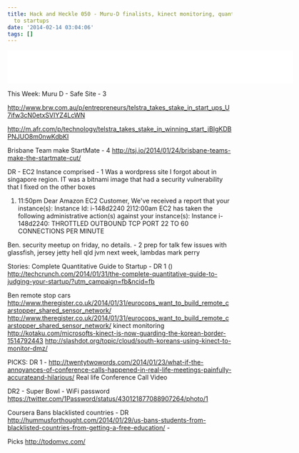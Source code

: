 ```yaml
---
title: Hack and Heckle 050 - Muru-D finalists, kinect monitoring, quantitative guide
  to startups
date: '2014-02-14 03:04:06'
tags: []
---
```


<iframe style="border: none" src="//html5-player.libsyn.com/embed/episode/id/2678270/height/75/width/640/theme/standard/direction/no/autoplay/no/autonext/no/thumbnail/no/preload/no/no_addthis/no/" height="75" width="640" scrolling="no"  allowfullscreen webkitallowfullscreen mozallowfullscreen oallowfullscreen msallowfullscreen></iframe>

<!--more-->

This Week:
Muru D - Safe Site - 3

http://www.brw.com.au/p/entrepreneurs/telstra_takes_stake_in_start_ups_U7ifw3cN0etxSVIYZ4LcWN

http://m.afr.com/p/technology/telstra_takes_stake_in_winning_start_jBIgKDBPNJUO8m0nwKdbKI

Brisbane Team make StartMate - 4
http://tsj.io/2014/01/24/brisbane-teams-make-the-startmate-cut/


DR - EC2 Instance comprised  - 1
Was a wordpress site I forgot about in singapore region. IT was a bitnami image that had a security vulnerability that I fixed on the other boxes

1) 11:50pm
Dear Amazon EC2 Customer,
We've received a report that your instance(s):
Instance Id: i-148d2240
2)12:00am
EC2 has taken the following administrative action(s) against your instance(s):
Instance i-148d2240: 
THROTTLED OUTBOUND TCP PORT 22 TO 60 CONNECTIONS PER MINUTE

Ben. security meetup on friday, no details. - 2
prep for talk
few issues with glassfish, jersey jetty hell
qld jvm next week, lambdas mark perry




Stories:
Complete Quantitative Guide to Startup - DR 1 ()
http://techcrunch.com/2014/01/31/the-complete-quantitative-guide-to-judging-your-startup/?utm_campaign=fb&ncid=fb


Ben
remote stop cars
http://www.theregister.co.uk/2014/01/31/eurocops_want_to_build_remote_carstopper_shared_sensor_network/
http://www.theregister.co.uk/2014/01/31/eurocops_want_to_build_remote_carstopper_shared_sensor_network/
kinect monitoring
http://kotaku.com/microsofts-kinect-is-now-guarding-the-korean-border-1514792443
http://slashdot.org/topic/cloud/south-koreans-using-kinect-to-monitor-dmz/


PICKS:
DR 1 - http://twentytwowords.com/2014/01/23/what-if-the-annoyances-of-conference-calls-happened-in-real-life-meetings-painfully-accurateand-hilarious/
Real life Conference Call Video

DR2 - Super Bowl - WiFi password
https://twitter.com/1Password/status/430121877088907264/photo/1


Coursera Bans blacklisted countries - DR 
http://hummusforthought.com/2014/01/29/us-bans-students-from-blacklisted-countries-from-getting-a-free-education/ - 

Picks
http://todomvc.com/


